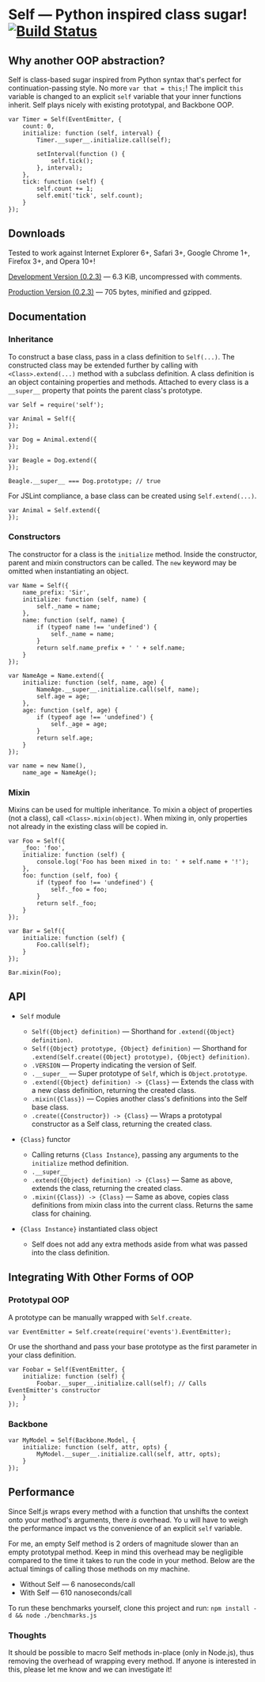 # Self — Python inspired class sugar! [![Build Status](https://secure.travis-ci.org/munro/self.png?branch=master)](http://travis-ci.org/munro/self)

## Why another OOP abstraction?

Self is class-based sugar inspired from Python syntax that's perfect for
continuation-passing style.  No more `var that = this;`!  The implicit `this`
variable is changed to an explicit `self` variable that your inner functions
inherit.  Self plays nicely with existing prototypal, and Backbone OOP.

    var Timer = Self(EventEmitter, {
        count: 0,
        initialize: function (self, interval) {
            Timer.__super__.initialize.call(self);

            setInterval(function () {
                self.tick();
            }, interval);
        },
        tick: function (self) {
            self.count += 1;
            self.emit('tick', self.count);
        }
    });

## Downloads

Tested to work against Internet Explorer 6+, Safari 3+, Google Chrome 1+, Firefox 3+, and Opera 10+!

[Development Version (0.2.3)](https://raw.github.com/munro/self/master/self.js) — 6.3 KiB, uncompressed with comments.

[Production Version (0.2.3)](https://raw.github.com/munro/self/master/self.min.js) — 705 bytes, minified and gzipped.

## Documentation

### Inheritance

To construct a base class, pass in a class definition to `Self(...)`.  The
constructed class may be extended further by calling with `<Class>.extend(...)`
method with a subclass definition.  A class definition is an object containing
properties and methods.  Attached to every class is a `__super__` property that
points the parent class's prototype.

    var Self = require('self');

    var Animal = Self({
    });

    var Dog = Animal.extend({
    });

    var Beagle = Dog.extend({
    });

    Beagle.__super__ === Dog.prototype; // true

For JSLint compliance, a base class can be created using `Self.extend(...)`.

    var Animal = Self.extend({
    });

### Constructors

The constructor for a class is the `initialize` method.  Inside the constructor,
parent and mixin constructors can be called.  The `new` keyword may be omitted
when instantiating an object.

    var Name = Self({
        name_prefix: 'Sir',
        initialize: function (self, name) {
            self._name = name;
        },
        name: function (self, name) {
            if (typeof name !== 'undefined') {
                self._name = name;
            }
            return self.name_prefix + ' ' + self.name;
        }
    });

    var NameAge = Name.extend({
        initialize: function (self, name, age) {
            NameAge.__super__.initialize.call(self, name);
            self.age = age;
        },
        age: function (self, age) {
            if (typeof age !== 'undefined') {
                self._age = age;
            }
            return self.age;
        }
    });

    var name = new Name(),
        name_age = NameAge();

### Mixin

Mixins can be used for multiple inheritance.  To mixin a object of properties
(not a class), call `<Class>.mixin(object)`.  When mixing in, only properties
not already in the existing class will be copied in.

    var Foo = Self({
        _foo: 'foo',
        initialize: function (self) {
            console.log('Foo has been mixed in to: ' + self.name + '!');
        },
        foo: function (self, foo) {
            if (typeof foo !== 'undefined') {
                self._foo = foo;
            }
            return self._foo;
        }
    });

    var Bar = Self({
        initialize: function (self) {
            Foo.call(self);
        }
    });

    Bar.mixin(Foo);

## API

* `Self` module
    * `Self({Object} definition)` — Shorthand for
        `.extend({Object} definition)`.
    * `Self({Object} prototype, {Object} definition)` — Shorthand for
        `.extend(Self.create({Object} prototype), {Object} definition)`.
    * `.VERSION` — Property indicating the version of Self.
    * `.__super__` — Super prototype of `Self`, which is `Object.prototype`.
    * `.extend({Object} definition) -> {Class}` — Extends the class with a new
        class definition, returning the created class.
    * `.mixin({Class})` — Copies another class's definitions into the Self base
        class.
    * `.create({Constructor}) -> {Class}` — Wraps a prototypal constructor as a
        Self class, returning the created class.

* `{Class}` functor
    * Calling returns `{Class Instance}`, passing any arguments to the
        `initialize` method definition.
    * `.__super__`
    * `.extend({Object} definition) -> {Class}` — Same as above, extends the
        class, returning the created class.
    * `.mixin({Class}) -> {Class}` — Same as above, copies class definitions
        from mixin class into the current class.  Returns the same class for
        chaining.

* `{Class Instance}` instantiated class object
    * Self does not add any extra methods aside from what was passed into the
      class definition.

## Integrating With Other Forms of OOP

### Prototypal OOP

A prototype can be manually wrapped with `Self.create`.

    var EventEmitter = Self.create(require('events').EventEmitter);

Or use the shorthand and pass your base prototype as the first parameter in your
class definition.

    var Foobar = Self(EventEmitter, {
        initialize: function (self) {
            Foobar.__super__.initialize.call(self); // Calls EventEmitter's constructor
        }
    });

### Backbone

    var MyModel = Self(Backbone.Model, {
        initialize: function (self, attr, opts) {
            MyModel.__super__.initialize.call(self, attr, opts);
        }
    });

## Performance

Since Self.js wraps every method with a function that unshifts the context onto
your method's arguments, there *is* overhead.  Yo u will have to weigh the
performance impact vs the convenience of an explicit `self` variable.

For me, an empty Self method is 2 orders of magnitude slower than an empty
prototypal method.  Keep in mind this overhead may be negligible compared to the
time it takes to run the code in your method.  Below are the actual timings of
calling those methods on my machine.

* Without Self — 6 nanoseconds/call
* With Self —  610 nanoseconds/call

To run these benchmarks yourself, clone this project and run:
`npm install -d && node ./benchmarks.js`

### Thoughts

It should be possible to macro Self methods in-place (only in Node.js), thus
removing the overhead of wrapping every method.  If anyone is interested in
this, please let me know and we can investigate it!
